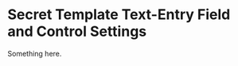 [title]: # (Secret Template Text-Entry Field and Control Settings)
[tags]: # (XXX)
[priority]: # (5506)
# Secret Template Text-Entry Field and Control Settings
Something here.
